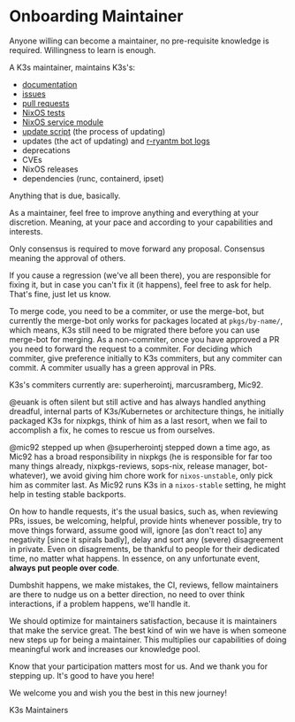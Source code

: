 # Onboarding Maintainer

Anyone willing can become a maintainer, no pre-requisite knowledge is required. Willingness to learn is enough.

A K3s maintainer, maintains K3s's:

- [documentation](https://github.com/NixOS/nixpkgs/blob/master/pkgs/applications/networking/cluster/k3s/README.md)
- [issues](https://github.com/NixOS/nixpkgs/issues?q=is%3Aissue+is%3Aopen+k3s)
- [pull requests](https://github.com/NixOS/nixpkgs/pulls?q=is%3Aopen+is%3Apr+label%3A%226.topic%3A+k3s%22)
- [NixOS tests](https://github.com/NixOS/nixpkgs/tree/master/nixos/tests/k3s)
- [NixOS service module](https://github.com/NixOS/nixpkgs/blob/master/nixos/modules/services/cluster/k3s/default.nix)
- [update script](https://github.com/NixOS/nixpkgs/blob/master/pkgs/applications/networking/cluster/k3s/update-script.sh) (the process of updating)
- updates (the act of updating) and [r-ryantm bot logs](https://r.ryantm.com/log/k3s/)
- deprecations
- CVEs
- NixOS releases
- dependencies (runc, containerd, ipset)

Anything that is due, basically.

As a maintainer, feel free to improve anything and everything at your discretion. Meaning, at your pace and according to your capabilities and interests.

Only consensus is required to move forward any proposal. Consensus meaning the approval of others.

If you cause a regression (we've all been there), you are responsible for fixing it, but in case you can't fix it (it happens), feel free to ask for help. That's fine, just let us know.

To merge code, you need to be a commiter, or use the merge-bot, but currently the merge-bot only works for packages located at `pkgs/by-name/`, which means, K3s still need to be migrated there before you can use merge-bot for merging. As a non-commiter, once you have approved a PR you need to forward the request to a commiter. For deciding which commiter, give preference initially to K3s commiters, but any commiter can commit. A commiter usually has a green approval in PRs.

K3s's commiters currently are: superherointj, marcusramberg, Mic92.

@euank is often silent but still active and has always handled anything dreadful, internal parts of K3s/Kubernetes or architecture things, he initially packaged K3s for nixpkgs, think of him as a last resort, when we fail to accomplish a fix, he comes to rescue us from ourselves.

@mic92 stepped up when @superherointj stepped down a time ago, as Mic92 has a broad responsibility in nixpkgs (he is responsible for far too many things already, nixpkgs-reviews, sops-nix, release manager, bot-whatever), we avoid giving him chore work for `nixos-unstable`, only pick him as commiter last. As Mic92 runs K3s in a `nixos-stable` setting, he might help in testing stable backports.

On how to handle requests, it's the usual basics, such as, when reviewing PRs, issues, be welcoming, helpful, provide hints whenever possible, try to move things forward, assume good will, ignore [as don't react to] any negativity [since it spirals badly], delay and sort any (severe) disagreement in private. Even on disagrements, be thankful to people for their dedicated time, no matter what happens. In essence, on any unfortunate event, **always put people over code**.

Dumbshit happens, we make mistakes, the CI, reviews, fellow maintainers are there to nudge us on a better direction, no need to over think interactions, if a problem happens, we'll handle it.

We should optimize for maintainers satisfaction, because it is maintainers that make the service great. The best kind of win we have is when someone new steps up for being a maintainer. This multiplies our capabilities of doing meaningful work and increases our knowledge pool.

Know that your participation matters most for us. And we thank you for stepping up. It's good to have you here!

We welcome you and wish you the best in this new journey!

K3s Maintainers

